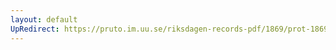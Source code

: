 ```yaml
---
layout: default
UpRedirect: https://pruto.im.uu.se/riksdagen-records-pdf/1869/prot-1869--ak--303/prot-1869--ak--303_072.pdf
---
```

